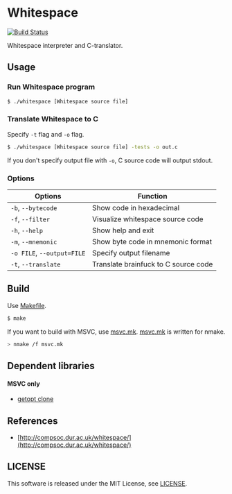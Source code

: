 Whitespace
==========

[![Build Status](https://travis-ci.org/koturn/Whitespace.png)](https://travis-ci.org/koturn/Whitespace)

Whitespace interpreter and C-translator.


## Usage

### Run Whitespace program

```sh
$ ./whitespace [Whitespace source file]
```

### Translate Whitespace to C

Specify ```-t``` flag and ```-o``` flag.

```sh
$ ./whitespace [Whitespace source file] -tests -o out.c
```

If you don't specify output file with ```-o```, C source code will output
stdout.

### Options

Options                            | Function
-----------------------------------|------------------------------------
```-b```, ```--bytecode```         | Show code in hexadecimal
```-f```, ```--filter```           | Visualize whitespace source code
```-h```, ```--help```             | Show help and exit
```-m```, ```--mnemonic```         | Show byte code in mnemonic format
```-o FILE```, ```--output=FILE``` | Specify output filename
```-t```, ```--translate```        | Translate brainfuck to C source code


## Build

Use [Makefile](Makefile).

```sh
$ make
```

If you want to build with MSVC, use [msvc.mk](msvc.mk).
[msvc.mk](msvc.mk) is written for nmake.

```sh
> nmake /f msvc.mk
```


## Dependent libraries

#### MSVC only

- [getopt clone](https://github.com/koturn/getopt)


## References

- [http://compsoc.dur.ac.uk/whitespace/](http://compsoc.dur.ac.uk/whitespace/)


## LICENSE

This software is released under the MIT License, see [LICENSE](LICENSE).
